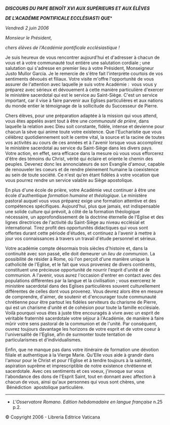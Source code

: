 ***DISCOURS DU PAPE BENOÎT XVI* *AUX SUPÉRIEURS ET AUX ÉLÈVES***

***DE L'ACADÉMIE PONTIFICALE ECCLÉSIASTI*** ***QUE****

*Vendredi 2 juin 2006*

*Monsieur le Président,*

*chers élèves de l'Académie pontificale ecclésiastique !*

Je suis heureux de vous rencontrer aujourd'hui et d'adresser à chacun de vous et à votre communauté tout entière une salutation cordiale ; une salutation qui s'adresse en premier lieu à votre Président, Monseigneur Justo Mullor García. Je le remercie de s'être fait l'interprète courtois de vos sentiments dévoués et filiaux. Votre visite m'offre l'opportunité de vous assurer de l'attention avec laquelle je suis votre Académie :  vous vous y préparez avec sérieux et dévouement à cette manière particulière d'exercer le ministère sacerdotal qui est le service au Saint-Siège. C'est un service important, car il vise à faire parvenir aux Eglises particulières et aux nations du monde entier le témoignage de la sollicitude du Successeur de Pierre.

Chers élèves, pour une préparation adaptée à la mission qui vous attend, vous êtes appelés avant tout à être une *communauté de prière*, dans laquelle la relation avec Dieu soit constante, fidèle, intense et devienne pour chacun la sève qui anime toute votre existence. Que l'Eucharistie que vous célébrez quotidiennement soit le centre vital, la source et la racine de toutes vos activités au cours de ces années et à l'avenir lorsque vous accomplirez le ministère sacerdotal au service du Saint-Siège dans les divers pays. Votre action, en effet, sera efficace dans la mesure où vous vous efforcerez d'être des témoins du Christ, vérité qui éclaire et oriente le chemin des peuples. Devenez donc les annonciateurs de son Evangile d'amour, capable de renouveler les coeurs et de rendre pleinement humaine la coexistence au sein de toute société. Ce n'est qu'en étant fidèles à votre vocation que vous pourrez rendre un service valable au Siège apostolique.

En plus d'une école de prière, votre Académie veut continuer à être une école d'authentique *formation humaine et théologique*. Le ministère pastoral auquel vous vous préparez exige une formation attentive et des compétences spécifiques. Aujourd'hui, plus que jamais, est indispensable une solide culture qui prévoit, à côté de la formation théologique nécessaire, un approfondissement de la doctrine éternelle de l'Eglise et des lignes directrices de l'activité du Saint-Siège au niveau ecclésial et international. Tirez profit des opportunités didactiques qui vous sont offertes durant cette période d'études, et continuez à l'avenir à mettre à jour vos connaissances à travers un travail d'étude personnel et sérieux.

Votre académie compte désormais trois siècles d'histoire et, dans la continuité avec son passé, elle doit demeurer un *lieu de communion*. La possibilité de résider à Rome, où l'on perçoit d'une manière unique la catholicité de l'Eglise, et le fait que vous proveniez de divers continents, constituent une précieuse opportunité de nourrir l'esprit d'unité et de communion. A l'avenir, vous aurez l'occasion d'entrer en contact avec des populations différentes par la langue et la civilisation ; vous exercerez le ministère sacerdotal dans des Eglises particulières souvent culturellement différentes de celles dont vous provenez. Vous devrez alors être en mesure de comprendre, d'aimer, de soutenir et d'encourager toute communauté chrétienne pour être partout les fidèles serviteurs du charisme de Pierre, qui est un charisme d'unité et de cohésion pour toute la famille ecclésiale. Voilà pourquoi vous êtes à juste titre encouragés à vivre avec un esprit de véritable fraternité sacerdotale votre séjour à l'Académie, de manière à faire mûrir votre sens pastoral de la communion et de l'unité. Par conséquent, ouvrez toujours davantage les horizons de votre esprit et de votre coeur à l'universalité de l'Eglise, afin de surmonter toute tentation de particularismes et d'individualismes.

Enfin, que ne manque pas dans votre itinéraire de formation une dévotion filiale et authentique à la Vierge Marie. Qu'Elle vous aide à grandir dans l'amour pour le Christ et pour l'Eglise et à tendre toujours à la sainteté, aspiration suprême et imprescriptible de notre existence chrétienne et sacerdotale. Avec ces sentiments et ces voeux, j'invoque sur vous l'abondance des dons de l'Esprit Saint, tout en donnant avec affection à chacun de vous, ainsi qu'aux personnes qui vous sont chères, une  Bénédiction  apostolique particulière.

* * *

* *L'Osservatore Romano. Edition hebdomadaire en langue française* n.25 p.2.

© Copyright 2006 - Libreria Editrice Vaticana